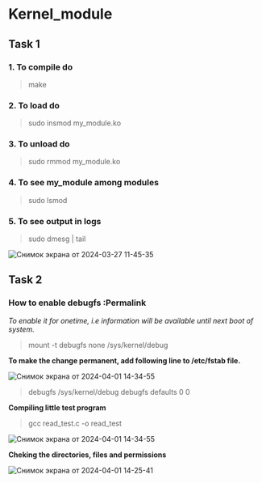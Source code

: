 # Kernel_module

## Task 1

### 1. To compile do
> make

### 2. To load do
> sudo insmod my_module.ko

### 3. To unload do
> sudo rmmod my_module.ko

### 4. To see my_module among modules
> sudo lsmod

### 5. To see output in logs
> sudo dmesg | tail

![Снимок экрана от 2024-03-27 11-45-35](https://github.com/asudie/Kernel_module/assets/80539245/3e97470a-3262-468d-9fef-50224a9a2af7)

## Task 2

### How to enable debugfs :Permalink

*To enable it for onetime, i.e information will be available until next boot of system.*

> mount -t debugfs none /sys/kernel/debug

**To make the change permanent, add following line to /etc/fstab file.**

![Снимок экрана от 2024-04-01 14-34-55](https://github.com/asudie/Kernel_module/assets/80539245/e65607ee-1a81-455d-adee-de287132604a)

> debugfs    /sys/kernel/debug      debugfs  defaults  0 0

**Compiling little test program**

> gcc read_test.c -o read_test

![Снимок экрана от 2024-04-01 14-34-55](https://github.com/asudie/Kernel_module/assets/80539245/fe7640be-86a0-4a81-a4d3-d5e0681e4e57)

**Cheking the directories, files and permissions**

![Снимок экрана от 2024-04-01 14-25-41](https://github.com/asudie/Kernel_module/assets/80539245/3784bff7-2d8c-4ae4-a770-4b2f8fa128e5)

